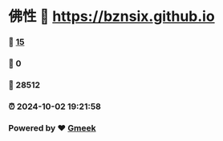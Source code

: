 # 佛性 :link: https://bznsix.github.io 
### :page_facing_up: [15](https://bznsix.github.io/tag.html) 
### :speech_balloon: 0 
### :hibiscus: 28512 
### :alarm_clock: 2024-10-02 19:21:58 
### Powered by :heart: [Gmeek](https://github.com/Meekdai/Gmeek)
